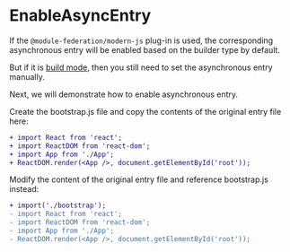# EnableAsyncEntry
If the `@module-federation/modern-js` plug-in is used, the corresponding asynchronous entry will be enabled based on the builder type by default.

But if it is [build mode](https://modernjs.dev/en/guides/concept/entries.html#build-mode-entry), then you still need to set the asynchronous entry manually.

Next, we will demonstrate how to enable asynchronous entry.

Create the bootstrap.js file and copy the contents of the original entry file here:

```diff title="bootstrap.js"
+ import React from 'react';
+ import ReactDOM from 'react-dom';
+ import App from './App';
+ ReactDOM.render(<App />, document.getElementById('root'));
```

Modify the content of the original entry file and reference bootstrap.js instead:

```diff title="index.js"
+ import('./bootstrap');
- import React from 'react';
- import ReactDOM from 'react-dom';
- import App from './App';
- ReactDOM.render(<App />, document.getElementById('root'));
```
